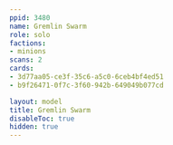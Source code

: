 ```yaml
---
ppid: 3480
name: Gremlin Swarm
role: solo
factions:
- minions
scans: 2
cards:
- 3d77aa05-ce3f-35c6-a5c0-6ceb4bf4ed51
- b9f26471-0f7c-3f60-942b-649049b077cd

layout: model
title: Gremlin Swarm
disableToc: true
hidden: true
---
```

